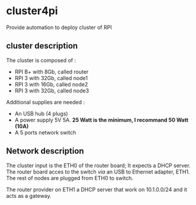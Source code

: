 # cluster4pi
Provide automation to deploy cluster of RPI

## cluster description

The cluster is composed of :

- RPI B+ with 8Gb, called router
- RPI 3 with 32Gb, called node1
- RPI 3 with 16Gb, called node2
- RPI 3 with 32Gb, called node3

Additional supplies are needed :

- An USB hub (4 plugs)
- A power supply 5V 5A. **25 Watt is the minimum, I recommand 50 Watt (10A)**
- A 5 ports network switch


## Network description

The cluster input is the ETH0 of the router board; It expects a DHCP server. 
The router board acces to the switch *via* an USB to Ethernet adapter, ETH1.
The rest of nodes are plugged from ETH0 to switch.

The router provider on ETH1 a DHCP server that work on 10.1.0.0/24 and it acts
as a gateway.